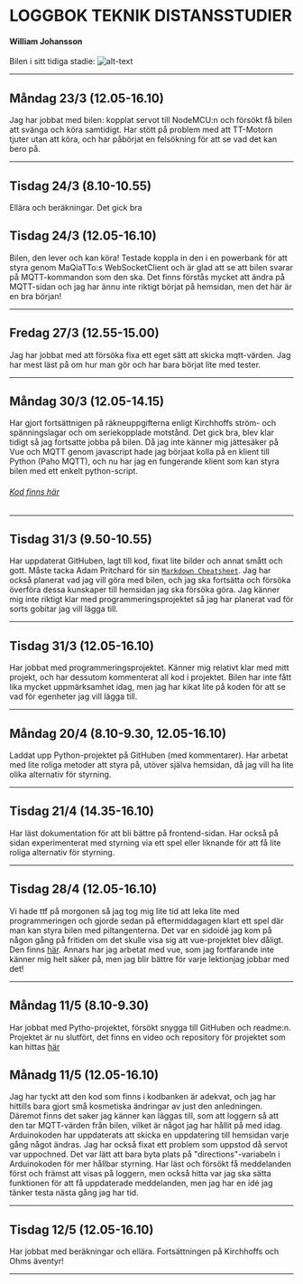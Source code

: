 # LOGGBOK TEKNIK DISTANSSTUDIER
#### William Johansson

Bilen i sitt tidiga stadie: 
![alt-text](https://github.com/abbindustrigymnasium/driverbot-abbwiljoh/blob/master/loggbok-exempel/BilBildCropped.png "Williams Bild")


-------------

## Måndag 23/3 (12.05-16.10)
Jag har jobbat med bilen: kopplat servot till NodeMCU:n och försökt få bilen att svänga och köra samtidigt. 
Har stött på problem med att TT-Motorn tjuter utan att köra, och har påbörjat en felsökning för att se vad det kan bero på. 

-------------

## Tisdag 24/3 (8.10-10.55)
Ellära och beräkningar. Det gick bra

## Tisdag 24/3 (12.05-16.10)
Bilen, den lever och kan köra! Testade koppla in den i en powerbank för att styra genom MaQiaTTo:s WebSocketClient och är glad
att se att bilen svarar på MQTT-kommandon som den ska. Det finns förstås mycket att ändra på MQTT-sidan och jag har ännu inte riktigt börjat på hemsidan, men det här är en bra början!

-------------

## Fredag 27/3 (12.55-15.00)
Jag har jobbat med att försöka fixa ett eget sätt att skicka mqtt-värden. Jag har mest läst på om hur man gör och har bara börjat lite med tester.

-------------

## Måndag 30/3 (12.05-14.15)
Har gjort fortsättnigen på räkneuppgifterna enligt Kirchhoffs ström- och spänningslagar och om seriekopplade motstånd. Det gick bra, blev klar tidigt så jag fortsatte jobba på bilen. Då jag inte känner mig jättesäker på Vue och MQTT genom javascript hade jag börjaat kolla på en klient till Python (Paho MQTT), och nu har jag en fungerande klient som kan styra bilen med ett enkelt python-script.
 
 ###### [Kod finns här](https://github.com/abbindustrigymnasium/driverbot-abbwiljoh/tree/master/loggbok-exempel/python-mqtt-test "Test-kod")

-------------

## Tisdag 31/3 (9.50-10.55)
Har uppdaterat GitHuben, lagt till kod, fixat lite bilder och annat smått och gott. Måste tacka Adam Pritchard för sin [`Markdown Cheatsheet`](https://github.com/adam-p/markdown-here/wiki/Markdown-Cheatsheet#lists "Fusklapp för markdown"). Jag har också planerat vad jag vill göra med bilen, och jag ska fortsätta och försöka överföra dessa kunskaper till hemsidan jag ska försöka göra. Jag känner mig inte riktigt klar med programmeringsprojektet så jag har planerat vad för sorts gobitar jag vill lägga till.

-------------

## Tisdag 31/3 (12.05-16.10)
Har jobbat med programmeringsprojektet. Känner mig relativt klar med mitt projekt, och har dessutom kommenterat all kod i projektet. Bilen har inte fått lika mycket uppmärksamhet idag, men jag har kikat lite på koden för att se vad för egenheter jag vill lägga till.

---

## Måndag 20/4 (8.10-9.30, 12.05-16.10)
Laddat upp Python-projektet på GitHuben (med kommentarer). Har arbetat med lite roliga metoder att styra på, utöver själva hemsidan, då jag vill ha lite olika alternativ för styrning.

---
## Tisdag 21/4 (14.35-16.10)
Har läst dokumentation för att bli bättre på frontend-sidan. Har också på sidan experimenterat med styrning via ett spel eller liknande för att få lite roliga alternativ för styrning.

---

## Tisdag 28/4 (12.05-16.10)
Vi hade ttf på morgonen så jag tog mig lite tid att leka lite med programmeringen och gjorde sedan på eftermiddagagen klart ett spel där man kan styra bilen med piltangenterna. Det var en sidoidé jag kom på någon gång på fritiden om det skulle visa sig att vue-projektet blev dåligt. Den finns [här](https://github.com/abbindustrigymnasium/driverbot-abbwiljoh/tree/master/python-control "pygame-car").
Annars har jag arbetat med vue, som jag fortfarande inte känner mig helt säker på, men jag blir bättre för varje lektionjag jobbar med det!

---

## Måndag 11/5 (8.10-9.30)
Har jobbat med Pytho-projektet, försökt snygga till GitHuben och readme:n. Projektet är nu slutfört, det finns en video och repository för projektet som kan hittas [här](https://github.com/abbindustrigymnasium/programmering-1-miniprojekt-abbwiljoh "programmering-1-miniprojekt-abbwiljoh")

## Månadg 11/5 (12.05-16.10)
Jag har tyckt att den kod som finns i kodbanken är adekvat, och jag har hittills bara gjort små kosmetiska ändringar av just den anledningen. Däremot finns det saker jag känner kan läggas till, som att loggern så att den tar MQTT-värden från bilen, vilket är något jag har hållit på med idag. Arduinokoden har uppdaterats att skicka en uppdatering till hemsidan varje gång något ändras. Jag har också fixat ett problem som uppstod då servot var uppochned. Det var lätt att bara byta plats på "directions"-variabeln i Arduinokoden för mer hållbar styrning. 
Har läst och försökt få meddelanden först och främst att visas på loggern, men också hitta var jag ska sätta funktionen för att få uppdaterade meddelanden, men jag har en idé jag tänker testa nästa gång jag har tid.

---

## Tisdag 12/5 (12.05-16.10)
Har jobbat med beräkningar och ellära. Fortsättningen på Kirchhoffs och Ohms äventyr!

---

